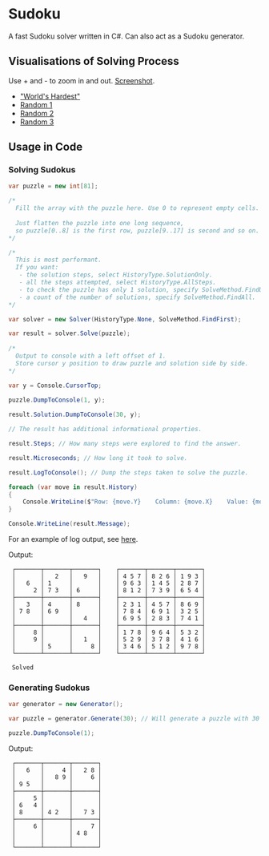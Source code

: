 # Sudoku

A fast Sudoku solver written in C#. Can also act as a Sudoku generator.

## Visualisations of Solving Process

Use + and - to zoom in and out. [Screenshot](screenshot.png).

- ["World's Hardest"](https://html-preview.github.io/?url=https://github.com/stevehjohn/Sudoku/blob/master/Visualisations/World%20Hardest.html)
- [Random 1](https://html-preview.github.io/?url=https://github.com/stevehjohn/Sudoku/blob/master/Visualisations/vis-1.html)
- [Random 2](https://html-preview.github.io/?url=https://github.com/stevehjohn/Sudoku/blob/master/Visualisations/vis-2.html)
- [Random 3](https://html-preview.github.io/?url=https://github.com/stevehjohn/Sudoku/blob/master/Visualisations/vis-3.html)

## Usage in Code

### Solving Sudokus

```csharp
var puzzle = new int[81];

/*
  Fill the array with the puzzle here. Use 0 to represent empty cells.
  
  Just flatten the puzzle into one long sequence,
  so puzzle[0..8] is the first row, puzzle[9..17] is second and so on.
*/

/*
  This is most performant.
  If you want:
   - the solution steps, select HistoryType.SolutionOnly.
   - all the steps attempted, select HistoryType.AllSteps.
   - to check the puzzle has only 1 solution, specify SolveMethod.FindUnique.
   - a count of the number of solutions, specify SolveMethod.FindAll.
*/

var solver = new Solver(HistoryType.None, SolveMethod.FindFirst);

var result = solver.Solve(puzzle);
        
/*
  Output to console with a left offset of 1.
  Store cursor y position to draw puzzle and solution side by side.
*/

var y = Console.CursorTop;

puzzle.DumpToConsole(1, y);
        
result.Solution.DumpToConsole(30, y);

// The result has additional informational properties.

result.Steps; // How many steps were explored to find the answer.

result.Microseconds; // How long it took to solve.

result.LogToConsole(); // Dump the steps taken to solve the puzzle.

foreach (var move in result.History)
{
    Console.WriteLine($"Row: {move.Y}    Column: {move.X}    Value: {move.Value}");        
}

Console.WriteLine(result.Message);
```

For an example of log output, see [here](Example%20Log.md).

Output:

```
 ┌───────┬───────┬───────┐    ┌───────┬───────┬───────┐
 │       │   2   │   9   │    │ 4 5 7 │ 8 2 6 │ 1 9 3 │
 │   6   │ 1     │       │    │ 9 6 3 │ 1 4 5 │ 2 8 7 │
 │     2 │ 7 3   │ 6     │    │ 8 1 2 │ 7 3 9 │ 6 5 4 │
 ├───────┼───────┼───────┤    ├───────┼───────┼───────┤
 │   3   │ 4     │ 8     │    │ 2 3 1 │ 4 5 7 │ 8 6 9 │
 │ 7 8   │ 6 9   │       │    │ 7 8 4 │ 6 9 1 │ 3 2 5 │
 │       │       │   4   │    │ 6 9 5 │ 2 8 3 │ 7 4 1 │
 ├───────┼───────┼───────┤    ├───────┼───────┼───────┤
 │     8 │       │       │    │ 1 7 8 │ 9 6 4 │ 5 3 2 │
 │     9 │       │   1   │    │ 5 2 9 │ 3 7 8 │ 4 1 6 │
 │       │ 5     │     8 │    │ 3 4 6 │ 5 1 2 │ 9 7 8 │
 └───────┴───────┴───────┘    └───────┴───────┴───────┘
 
 Solved
```

### Generating Sudokus

```csharp
var generator = new Generator();

var puzzle = generator.Generate(30); // Will generate a puzzle with 30 clues. Can get quite slow below 25.

puzzle.DumpToConsole(1);
```

Output:

```
 ┌───────┬───────┬───────┐
 │   6   │     4 │   2 8 │
 │       │   8 9 │     6 │
 │ 9 5   │       │       │
 ├───────┼───────┼───────┤
 │     5 │       │       │
 │ 6   4 │       │       │
 │ 8     │ 4 2   │   7 3 │
 ├───────┼───────┼───────┤
 │     6 │       │     7 │
 │       │       │ 4 8   │
 │       │       │       │
 └───────┴───────┴───────┘
```

